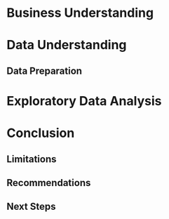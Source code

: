 # Business Understanding

# Data Understanding

## Data Preparation

# Exploratory Data Analysis

# Conclusion

## Limitations

## Recommendations 

## Next Steps

